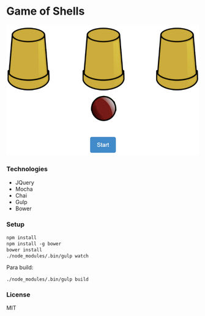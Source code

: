Game of Shells
==============

[![Demo](https://github.com/gustavohenrique/jogo-ache-a-bolinha/raw/master/screenshot.png)](https://gustavohenrique.github.io/jogo-ache-a-bolinha)

### Technologies

* JQuery
* Mocha
* Chai
* Gulp
* Bower

### Setup

```shell
npm install
npm install -g bower
bower install
./node_modules/.bin/gulp watch
```

Para build:

```shell
./node_modules/.bin/gulp build
```

### License

MIT
